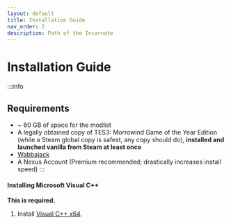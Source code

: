 ```yaml
---
layout: default
title: Installation Guide
nav_order: 2
description: Path of the Incarnate
---
```


# **Installation Guide**
:::info
## **Requirements**
- ~ 60 GB of space for the modlist
- A legally obtained copy of TES3: Morrowind Game of the Year Edition (while a Steam global copy is safest, any copy should do), **installed and launched vanilla from Steam at least once**
- [Wabbajack](https://www.wabbajack.org/)
- A Nexus Account (Premium recommended; drastically increases install speed)
:::
 
#### Installing Microsoft Visual C++
**This is required.**
1. Install [Visual C++ x64](https://aka.ms/vs/17/release/vc_redist.x64.exe).


